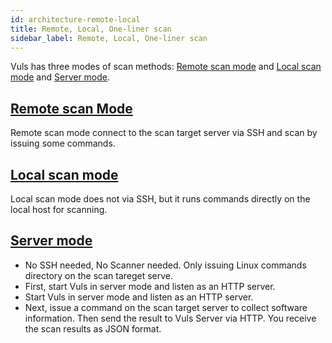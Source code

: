 ```yaml
---
id: architecture-remote-local
title: Remote, Local, One-liner scan
sidebar_label: Remote, Local, One-liner scan
---
```


Vuls has three modes of scan methods: [Remote scan mode](architecture-remote-scan.md) and [Local scan mode](architecture-local-scan.md) and [Server mode](usage-server.md).

## [Remote scan Mode](architecture-remote-scan.md)

Remote scan mode connect to the scan target server via SSH and scan by issuing some commands.

## [Local scan mode](architecture-local-scan.md)

Local scan mode does not via SSH, but it runs commands directly on the local host for scanning.

## [Server mode](https://vuls.io/docs/en/usage-server.html)

- No SSH needed, No Scanner needed. Only issuing Linux commands directory on the scan tareget serve.
- First, start Vuls in server mode and listen as an HTTP server.
- Start Vuls in server mode and listen as an HTTP server.
- Next, issue a command on the scan target server to collect software information. Then send the result to Vuls Server via HTTP. You receive the scan results as JSON format.